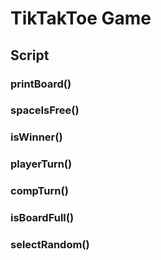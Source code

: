 # TikTakToe Game

## Script

### printBoard()
### spaceIsFree()
### isWinner()
### playerTurn()
### compTurn()
### isBoardFull()
### selectRandom()